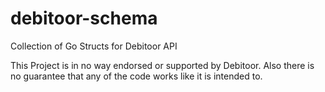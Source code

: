 # debitoor-schema
Collection of Go Structs for Debitoor API

This Project is in no way endorsed or supported by Debitoor.
Also there is no guarantee that any of the code works like it is intended to.
